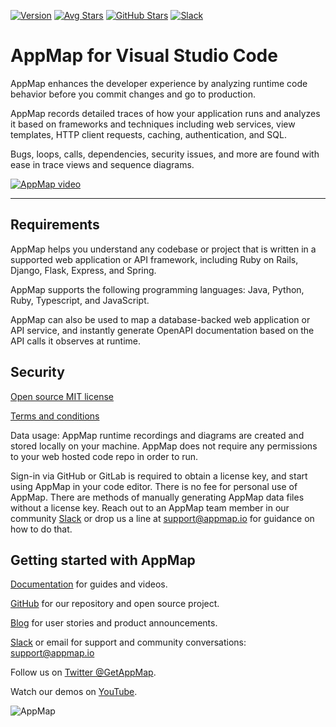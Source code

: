 [![Version](https://img.shields.io/visual-studio-marketplace/v/appland.appmap)](https://marketplace.visualstudio.com/items?itemName=appland.appmap)
[![Avg Stars](https://img.shields.io/visual-studio-marketplace/stars/appland.appmap)](https://marketplace.visualstudio.com/items?itemName=appland.appmap)
[![GitHub Stars](https://img.shields.io/github/stars/getappmap/vscode-appland?style=social)](https://marketplace.visualstudio.com/items?itemName=appland.appmap)
[![Slack](https://img.shields.io/badge/Slack-Join%20the%20community-green)](https://appmap.io/slack)

# AppMap for Visual Studio Code

AppMap enhances the developer experience by analyzing runtime code
behavior before you commit changes and go to production.

AppMap records detailed traces of how your application runs and analyzes
it based on frameworks and techniques including web services, view
templates, HTTP client requests, caching, authentication, and SQL.

Bugs, loops, calls, dependencies, security issues, and more are found
with ease in trace views and sequence diagrams.

[![AppMap video](https://img.youtube.com/vi/8l4-hNih_GQ/0.jpg)](https://https://www.youtube.com/watch?v=UYcJVfF7v_c)

---

## Requirements

AppMap helps you understand any codebase or project that is written in a
supported web application or API framework, including Ruby on Rails,
Django, Flask, Express, and Spring. 

AppMap supports the following
programming languages: Java, Python, Ruby, Typescript, and JavaScript.

AppMap can also be used to map a database-backed web application or API
service, and instantly generate OpenAPI documentation based on the API
calls it observes at runtime.

## Security

[Open source MIT
license](https://github.com/getappmap/vscode-appland/blob/master/LICENSE)

[Terms and
conditions](https://appmap.io/community/terms-and-conditions.html)

Data usage: AppMap runtime recordings and diagrams are created and stored locally on your machine. AppMap does not require any permissions to your web hosted code repo in order to run. 

Sign-in via GitHub or GitLab is required to obtain a license key, and start using AppMap in your code editor.
There is no fee for personal use of AppMap.
There are methods of manually generating AppMap data files without a license key. Reach out to an AppMap team member in our community [Slack](https://appmap.io/slack) or drop us a line at support@appmap.io for guidance on how to do that.


## Getting started with AppMap

[Documentation](https://appmap.io/docs/appmap-overview.html) for guides and videos.

[GitHub](https://github.com/getappmap) for our repository and open source project.

[Blog](https://appmap.io/blog/) for user stories and product announcements.

[Slack](https://appmap.io/slack) or email for support and community conversations: support@appmap.io

Follow us on [Twitter @GetAppMap](https://twitter.com/getappmap).

Watch our demos on [YouTube](https://www.youtube.com/channel/UCxVv4gVnr2Uf2PSzoELZUcg).

![AppMap](https://vscode-appmap.s3.us-east-2.amazonaws.com/media/vscode-sidebyside.png)
